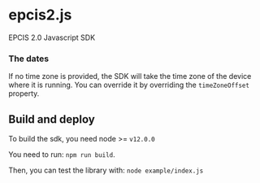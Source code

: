 # epcis2.js
EPCIS 2.0 Javascript SDK

### The dates

If no time zone is provided, the SDK will take the time zone of the device where it is running.
You can override it by overriding the `timeZoneOffset` property.

## Build and deploy

To build the sdk, you need node >= `v12.0.0`

You need to run: `npm run build`.

Then, you can test the library with: `node example/index.js`
